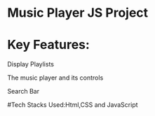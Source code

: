 # Music Player JS Project

# Key Features:

Display Playlists

The music player and its controls

Search Bar

#Tech Stacks Used:Html,CSS and JavaScript
